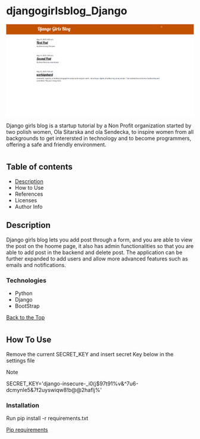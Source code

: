 # djangogirlsblog_Django
![alt text](Django_Girls.png)

Django girls blog is a startup tutorial by a Non Profit organization started by two polish women, Ola Sitarska and ola Sendecka, to inspire women from all backgrounds to get interersted in technology and to become programmers, offering 
a safe and friendly environment.

#
## Table of contents
- [Description](#description)
- How to Use
- References
- Licenses
- Author Info

## Description
Django girls blog lets you add post through a form, and you are able to view the post on the hoome page, it also has admin functionalities so that you are able to add post in the backend and delete post.
The application can be further expanded to add users and allow more advanced features such as emails and notifications.

### Technologies
+ Python
+ Django
+ BootStrap

[Back to the Top](#djangogirlsblog_Django)

#

## How To Use
Remove the current SECRET_KEY and insert secret Key below in the settings file 
> [!NOTE]
> SECRET_KEY='django-insecure-_i0(j$97t91%v&^7u6-dcmynle5&7f2uyswiqw8!b@@2haflj%'
>
### Installation
Run pip install -r requirements.txt 

[Pip requirements](/requirements.txt)
















